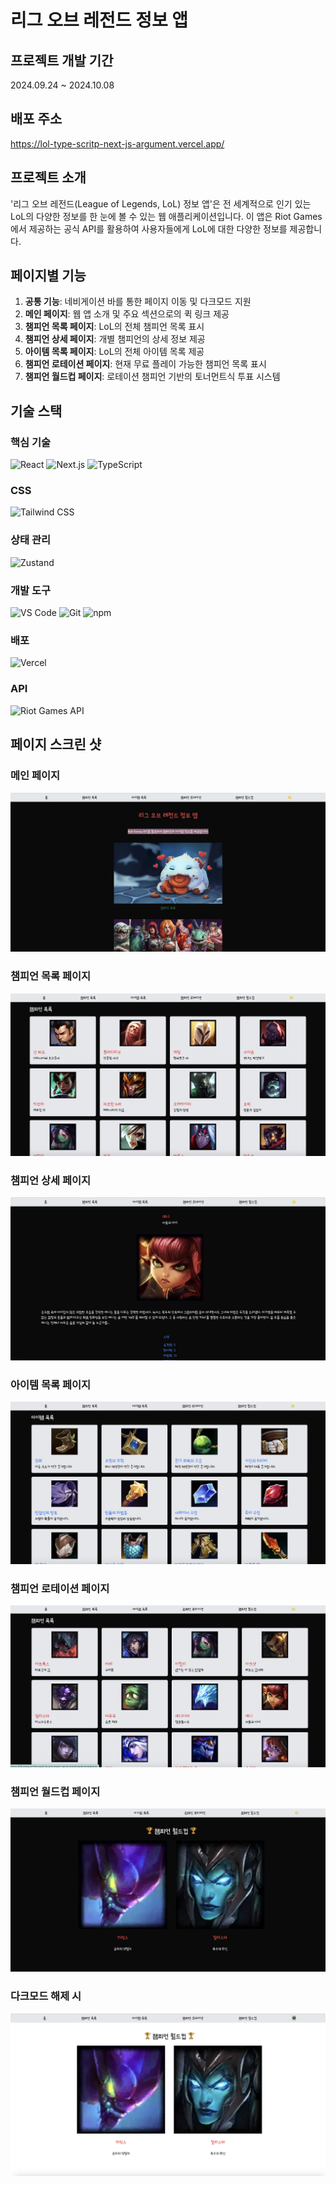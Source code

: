 # 리그 오브 레전드 정보 앱

## 프로젝트 개발 기간

2024.09.24 ~ 2024.10.08

## 배포 주소

https://lol-type-scritp-next-js-argument.vercel.app/

## 프로젝트 소개

'리그 오브 레전드(League of Legends, LoL) 정보 앱'은 전 세계적으로 인기 있는 LoL의 다양한 정보를 한 눈에 볼 수 있는 웹 애플리케이션입니다. 이 앱은 Riot Games에서 제공하는 공식 API를 활용하여 사용자들에게 LoL에 대한 다양한 정보를 제공합니다.

## 페이지별 기능

1. **공통 기능**: 네비게이션 바를 통한 페이지 이동 및 다크모드 지원
2. **메인 페이지**: 웹 앱 소개 및 주요 섹션으로의 퀵 링크 제공
3. **챔피언 목록 페이지**: LoL의 전체 챔피언 목록 표시
4. **챔피언 상세 페이지**: 개별 챔피언의 상세 정보 제공
5. **아이템 목록 페이지**: LoL의 전체 아이템 목록 제공
6. **챔피언 로테이션 페이지**: 현재 무료 플레이 가능한 챔피언 목록 표시
7. **챔피언 월드컵 페이지**: 로테이션 챔피언 기반의 토너먼트식 투표 시스템

## 기술 스택

### 핵심 기술

![React](https://img.shields.io/badge/React-61DAFB?style=for-the-badge&logo=react&logoColor=black)
![Next.js](https://img.shields.io/badge/Next.js-000000?style=for-the-badge&logo=next.js&logoColor=white)
![TypeScript](https://img.shields.io/badge/TypeScript-3178C6?style=for-the-badge&logo=typescript&logoColor=white)

### CSS

![Tailwind CSS](https://img.shields.io/badge/Tailwind_CSS-38B2AC?style=for-the-badge&logo=tailwind-css&logoColor=white)

### 상태 관리

![Zustand](https://img.shields.io/badge/Zustand-black?style=for-the-badge&logo=react&logoColor=white)

### 개발 도구

![VS Code](https://img.shields.io/badge/VS_Code-007ACC?style=for-the-badge&logo=visual-studio-code&logoColor=white)
![Git](https://img.shields.io/badge/Git-F05032?style=for-the-badge&logo=git&logoColor=white)
![npm](https://img.shields.io/badge/npm-CB3837?style=for-the-badge&logo=npm&logoColor=white)

### 배포

![Vercel](https://img.shields.io/badge/Vercel-000000?style=for-the-badge&logo=vercel&logoColor=white)

### API

![Riot Games API](https://img.shields.io/badge/Riot_Games_API-D32936?style=for-the-badge&logo=riot-games&logoColor=white)

## 페이지 스크린 샷

### 메인 페이지

![메인 페이지](/img/1.png)

### 챔피언 목록 페이지

![챔피언 목록](/img/2.png)

### 챔피언 상세 페이지

![챔피언 상세](/img/2-1.png)

### 아이템 목록 페이지

![챔피언 아이템](/img/3.png)

### 챔피언 로테이션 페이지

![챔피언 로테이션](/img/4.png)

### 챔피언 월드컵 페이지

![챔피언 월드컵](/img/5.png)

### 다크모드 해제 시

![다크모드 해제](/img/6.png)
